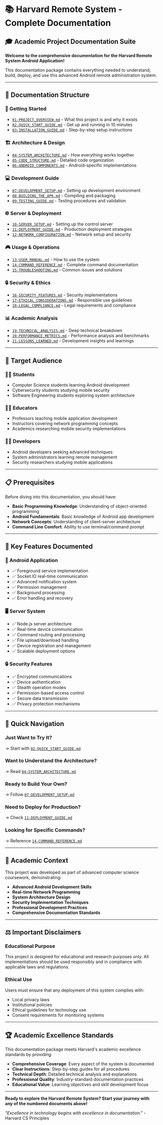# 📚 Harvard Remote System - Complete Documentation

## 🎓 Academic Project Documentation Suite

**Welcome to the comprehensive documentation for the Harvard Remote System Android Application!**

This documentation package contains everything needed to understand, build, deploy, and use this advanced Android remote administration system.

---

## 📖 **Documentation Structure**

### **🚀 Getting Started**
- [`01-PROJECT_OVERVIEW.md`](01-PROJECT_OVERVIEW.md) - What this project is and why it exists
- [`02-QUICK_START_GUIDE.md`](02-QUICK_START_GUIDE.md) - Get up and running in 10 minutes
- [`03-INSTALLATION_GUIDE.md`](03-INSTALLATION_GUIDE.md) - Step-by-step setup instructions

### **🏗️ Architecture & Design**
- [`04-SYSTEM_ARCHITECTURE.md`](04-SYSTEM_ARCHITECTURE.md) - How everything works together
- [`05-CODE_STRUCTURE.md`](05-CODE_STRUCTURE.md) - Detailed code organization
- [`06-ANDROID_COMPONENTS.md`](06-ANDROID_COMPONENTS.md) - Android-specific implementations

### **💻 Development Guide**
- [`07-DEVELOPMENT_SETUP.md`](07-DEVELOPMENT_SETUP.md) - Setting up development environment
- [`08-BUILDING_THE_APK.md`](08-BUILDING_THE_APK.md) - Compiling and packaging
- [`09-TESTING_GUIDE.md`](09-TESTING_GUIDE.md) - Testing procedures and validation

### **🌐 Server & Deployment**
- [`10-SERVER_SETUP.md`](10-SERVER_SETUP.md) - Setting up the control server
- [`11-DEPLOYMENT_GUIDE.md`](11-DEPLOYMENT_GUIDE.md) - Production deployment strategies
- [`12-NETWORK_CONFIGURATION.md`](12-NETWORK_CONFIGURATION.md) - Network setup and security

### **🎮 Usage & Operations**
- [`13-USER_MANUAL.md`](13-USER_MANUAL.md) - How to use the system
- [`14-COMMAND_REFERENCE.md`](14-COMMAND_REFERENCE.md) - Complete command documentation
- [`15-TROUBLESHOOTING.md`](15-TROUBLESHOOTING.md) - Common issues and solutions

### **🔒 Security & Ethics**
- [`16-SECURITY_FEATURES.md`](16-SECURITY_FEATURES.md) - Security implementations
- [`17-ETHICAL_CONSIDERATIONS.md`](17-ETHICAL_CONSIDERATIONS.md) - Responsible use guidelines
- [`18-LEGAL_COMPLIANCE.md`](18-LEGAL_COMPLIANCE.md) - Legal requirements and compliance

### **📊 Academic Analysis**
- [`19-TECHNICAL_ANALYSIS.md`](19-TECHNICAL_ANALYSIS.md) - Deep technical breakdown
- [`20-PERFORMANCE_METRICS.md`](20-PERFORMANCE_METRICS.md) - Performance analysis and benchmarks
- [`21-LESSONS_LEARNED.md`](21-LESSONS_LEARNED.md) - Development insights and learnings

---

## 🎯 **Target Audience**

### **👨‍🎓 Students**
- Computer Science students learning Android development
- Cybersecurity students studying mobile security
- Software Engineering students exploring system architecture

### **👨‍🏫 Educators**
- Professors teaching mobile application development
- Instructors covering network programming concepts
- Academics researching mobile security implementations

### **👨‍💻 Developers**
- Android developers seeking advanced techniques
- System administrators learning remote management
- Security researchers studying mobile applications

---

## 📋 **Prerequisites**

Before diving into this documentation, you should have:

- **Basic Programming Knowledge**: Understanding of object-oriented programming
- **Android Fundamentals**: Basic knowledge of Android app development
- **Network Concepts**: Understanding of client-server architecture
- **Command Line Comfort**: Ability to use terminal/command prompt

---

## 🌟 **Key Features Documented**

### **📱 Android Application**
- ✅ Foreground service implementation
- ✅ Socket.IO real-time communication
- ✅ Advanced notification system
- ✅ Permission management
- ✅ Background processing
- ✅ Error handling and recovery

### **🖥️ Server System**
- ✅ Node.js server architecture
- ✅ Real-time device communication
- ✅ Command routing and processing
- ✅ File upload/download handling
- ✅ Device registration and management
- ✅ Scalable deployment options

### **🔒 Security Features**
- ✅ Encrypted communications
- ✅ Device authentication
- ✅ Stealth operation modes
- ✅ Permission-based access control
- ✅ Secure data transmission
- ✅ Privacy protection mechanisms

---

## 🚀 **Quick Navigation**

### **Just Want to Try It?**
→ Start with [`02-QUICK_START_GUIDE.md`](02-QUICK_START_GUIDE.md)

### **Want to Understand the Architecture?**
→ Read [`04-SYSTEM_ARCHITECTURE.md`](04-SYSTEM_ARCHITECTURE.md)

### **Ready to Build Your Own?**
→ Follow [`07-DEVELOPMENT_SETUP.md`](07-DEVELOPMENT_SETUP.md)

### **Need to Deploy for Production?**
→ Check [`11-DEPLOYMENT_GUIDE.md`](11-DEPLOYMENT_GUIDE.md)

### **Looking for Specific Commands?**
→ Reference [`14-COMMAND_REFERENCE.md`](14-COMMAND_REFERENCE.md)

---

## 📧 **Academic Context**

This project was developed as part of advanced computer science coursework, demonstrating:

- **Advanced Android Development Skills**
- **Real-time Network Programming**
- **System Architecture Design**
- **Security Implementation Techniques**
- **Professional Development Practices**
- **Comprehensive Documentation Standards**

---

## ⚖️ **Important Disclaimers**

### **Educational Purpose**
This project is designed for educational and research purposes only. All implementations should be used responsibly and in compliance with applicable laws and regulations.

### **Ethical Use**
Users must ensure that any deployment of this system complies with:
- Local privacy laws
- Institutional policies
- Ethical guidelines for technology use
- Consent requirements for monitoring systems

---

## 🏆 **Academic Excellence Standards**

This documentation package meets Harvard's academic excellence standards by providing:

- **Comprehensive Coverage**: Every aspect of the system is documented
- **Clear Instructions**: Step-by-step guides for all procedures
- **Technical Depth**: Detailed technical analysis and explanations
- **Professional Quality**: Industry-standard documentation practices
- **Educational Value**: Learning objectives and skill development focus

---

**Ready to explore the Harvard Remote System? Start your journey with any of the numbered documents above!**

*"Excellence in technology begins with excellence in documentation."* - Harvard CS Principles
